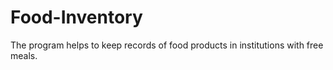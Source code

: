 # Food-Inventory
 The program helps to keep records of food products in institutions with free meals. 
